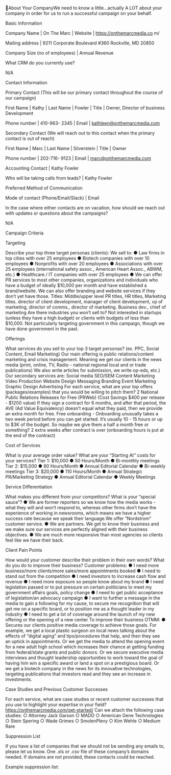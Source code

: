 About Your CompanyWe need to know a little…actually A LOT about your company in order for us to run a successful campaign on your behalf. 


Basic Information

Company Name
 | On The Marc
 | Website
 | https://onthemarcmedia.co
 m/

Mailing address
 | 9211 Corporate Boulevard #360 Rockville, MD 20850

Company Size (no of employees)
 | Annual Revenue

What CRM do you currently use?

N/A

Contact Information

Primary Contact (This will be our primary contact throughout the course of our campaign)

First Name
 | Kathy
 | Last Name
 | Fowler
 | Title
 | Owner, Director of
 business
 Development

Phone number
 | 410-963-
 2345
 | Email
 | kathleen@onthemarcmedia.com

Secondary Contact (We will reach out to this contact when the primary contact is out of reach)

First Name
 | Marc
 | Last Name
 | Silverstein
 | Title
 | Owner

Phone number
 | 202-716-
 9123
 | Email
 | marc@onthemarcmedia.com

Accounting Contact
 | Kathy Fowler

Who will be taking calls from leads?
 | Kathy Fowler

Preferred Method of Communication

Mode of contact (Phone/Email/Slack)
 | Email

In the case where either contacts are on vacation, how should we reach out with updates or questions about the campaigns?

N/A


Campaign Criteria

Targeting

Describe your top three target personas (clients): 
 We sell to:
 ● Law firms in top cities with over 25 employees
 ● Biotech companies with over 10 employees
 ● Nonprofits with over 20 employees
 ● Associations with over 25 employees (international safety assoc., American Heart Assoc., ABWM, etc.)
 ● Healthcare / IT companies with over 25 employees
 ● We can offer PR services to most other companies, organizations and individuals who have a budget of ideally $10,000 per month and have established a brand/website. We can also offer branding and website services if they don’t yet have those.
 Titles: Middle/upper level PR titles, HR titles, Marketing titles. director of client development, manager of client development, vp of marketing, director of comms., director of marketing. Business dev., chief of marketing
 Are there industries you won’t sell to? 
 Not interested in startups (unless they have a high budget) or clients with budgets of less than $10,000.
 Not particularly targeting government in this campaign, though we have done government in the past.

Offerings

What services do you sell to your top 3 target personas? (ex. PPC, Social Content, Email Marketing) 
 Our main offering is public relations/content marketing and crisis management.  Meaning we get our clients in the news media (print, online, TV, Radio - national regional local and or trade publications) We also write articles for submission, we write op-eds, etc.)
 Our secondary services are: 
 Social media
 SEO/SEM 
 Content Marketing
 Video Production
 Website Design 
 Messaging 
 Branding
 Event Marketing
 Graphic Design
 Advertising 
 For each service, what are your top offers (packages/examples) that you would be willing to pitch them?
 2 National Public Relations Releases for Free (PRWeb) (Cost Savings $400 per release - $1200 value)
 If they sign a contract for 6 months, and after that period, the AVE (Ad Value Equivalency) doesn’t equal what they paid, then we provide an extra month for free.
 Free onboarding - Onboarding unusually takes a two week period before you can get started.  It’s usually 10 - 15 hours or up to $3K of the budget. So maybe we give them a half a month free or something? 
 2 extra weeks after contract is over (onboarding hours is put at the end of the contract)

Cost of Services

What is your average order value? What are your “Starting At” costs for your services?
 Tier 1: $10,000
 ● 50 Hours/Month
 ● Bi-monthly meetings
 Tier 2: $15,000
 ● 80 Hours/Month
 ● Annual Editorial Calendar
 ● Bi-weekly meetings
 Tier 3: $20,000
 ● 110 Hours/Month
 ● Annual Strategic PR/Marketing Strategy
 ● Annual Editorial Calendar
 ● Weekly Meetings

Service Differentiation

What makes you different from your competitors? What is your “special sauce”?
 ● We are former reporters so we know how the media works - what they will and won’t respond to, whereas other firms don’t have the experience of working in newsrooms, which means we have a higher success rate
 because we speak their language.We offer “Nordstrom” customer service.
 ● We are partners. We get to know their business and we make sure our services are perfectly aligned with their business objectives.
 ● We are much more responsive than most agencies so clients feel like we have their back.

Client Pain Points

How would your customer describe their problem in their own words? What do you do to improve their business?
 Customer problems:
 ● I need more business/more clients/more sales/more appointments booked
 ● I need to stand out from the competition
 ● I need investors to increase cash flow and revenue
 ● I need more exposure so people know about my brand
 ● I need legislation passed or to put pressure on certain politicians to meet my government affairs goals, policy change
 ● I need to get public acceptance of legislation/an advocacy campaign
 ● I want to further a message in the media to gain a following for my cause, to secure me recognition that will get me on a specific board, or to position me as a thought leader in my industry
 ● I need to get a lot of coverage around the launch of my new offering or the opening of a new center
 To improve their business OTMM:
 ● Secures our clients positive media coverage to achieve those goals. For example, we get a local plastic surgeon on local news talking about the effects of “digital aging” and tips/procedures that help, and then they see
 an uptick in appointments. Or we get the media to attend the opening event for a new adult high school which increases their chance at getting funding from federal/state grants and public donors. Or we secure executive media interviews and thought leadership opportunities to work toward the goal of having him win a specific award or land a spot on a prestigious board. Or we get a biotech company in the news for its innovative technologies, targeting publications that investors read and they see an increase in investments.

Case Studies and Previous Customer Successes

For each service, what are case studies or recent customer successes that you use to highlight your expertise in your field?
 https://onthemarcmedia.com/get-started/
 Can we attach the following case studies:
 ○ Attorney Jack Garson
 ○ MADD
 ○ American Gene Technologies
 ○ Stein Spering
 ○ Wade Grimes
 ○ SmolenPlevy
 ○ Kim Wehle
 ○ Medium Rare


Suppression List

If you have a list of companies that we should not be sending any emails to, please let us know. 
 One .xls or .csv file of these company’s domains needed. If domains are not provided, these contacts could be reached.

Example suppression list:
